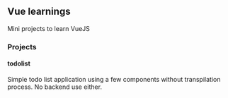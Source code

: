 ## Vue learnings

Mini projects to learn VueJS

### Projects

#### todolist
Simple todo list application using a few components without transpilation process. No backend use either.